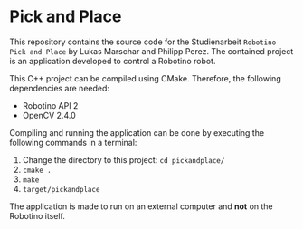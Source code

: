 # Pick and Place

This repository contains the source code for the Studienarbeit `Robotino Pick and Place` by Lukas Marschar and Philipp Perez. The contained project is an application developed to control a Robotino robot.

This C++ project can be compiled using CMake. Therefore, the following dependencies are needed:
* Robotino API 2
* OpenCV 2.4.0

Compiling and running the application can be done by executing the following commands in a terminal:
1. Change the directory to this project: `cd pickandplace/`
2. `cmake .`
3. `make`
4. `target/pickandplace`



The application is made to run on an external computer and **not** on the Robotino itself.